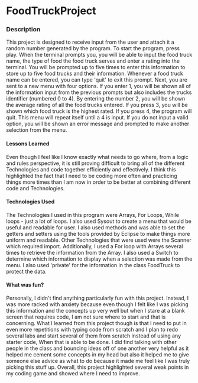 # FoodTruckProject


### Description

This project is designed to receive input from the user and attach it a random
number generated by the program. To start the program, press play. When the
terminal prompts you, you will be able to input the food truck name, the type
of food the food truck serves and enter a rating into the terminal. You will
be prompted up to five times to enter this information to store up to five
food trucks and their information. Whenever a food truck name can be entered,
you can type 'quit' to exit this prompt. Next, you are sent to a new menu with
four options. If you enter 1, you will be shown all of the information input
from the previous prompts but also includes the trucks identifier (numbered 0
  to 4). By entering the number 2, you will be shown the average rating of
  all the food trucks entered. If you press 3, you will be shown which food
  truck is the highest rated. If you press 4, the program will quit. This
  menu will repeat itself until a 4 is input. If you do not input a valid
  option, you will be shown an error message and prompted to make another
  selection from the menu.

#### Lessons Learned

Even though I feel like I know exactly what needs to go where, from a logic
and rules perspective, it is still proving difficult to bring all of the
different Technologies and code together efficiently and effectively. I think
this highlighted the fact that I need to be coding more often and practicing
things more times than I am now in order to be better at combining different
code and Technologies.

#### Technologies Used

The Technologies I used in this program were Arrays, For Loops, While loops -
just a lot of loops. I also used Sysout to create a menu that would be useful
and readable for user. I also used methods and was able to set the getters
and setters using the tools provided by Eclipse to make things more uniform
and readable. Other Technologies that were used were the Scanner which required
import. Additionally, I used a For loop with Arrays several times to retrieve
the information from the Array. I also used a Switch to determine which
information to display when a selection was made from the menu. I also used
'private' for the information in the class FoodTruck to protect the data.


#### What was fun?

Personally, I didn't find anything particularly fun with this project. Instead,
I was more racked with anxiety because even though I felt like I was picking
this information and the concepts up very well but when I stare at a blank
screen that requires code, I am not sure where to start and that is concerning.
What I learned from this project though is that I need to put in even more
repetitions with typing code from scratch and I plan to redo several labs
and start several of them from scratch instead of using any starter code, When
that is able to be done. I did find talking with other people in the class
and bouncing ideas off of one another very helpful as it helped me cement some
concepts in my head but also it helped me to give someone else advice as
what to do because it made me feel like I was truly picking this stuff up.
Overall, this project highlighted several weak points in my coding game and
showed where I need to improve.
